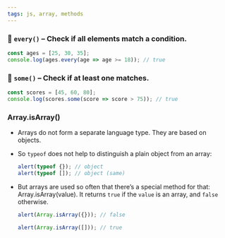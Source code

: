 ```yaml
---
tags: js, array, methods
---
```


### 🔘 **`every()`** – Check if **all** elements match a condition.

```javascript
const ages = [25, 30, 35];
console.log(ages.every(age => age >= 18)); // true
```

### 🔴 **`some()`** – Check if **at least one** matches.

```javascript
const scores = [45, 60, 80];
console.log(scores.some(score => score > 75)); // true
```

### **Array.isArray()**

- Arrays do not form a separate language type. They are based on objects.
- So `typeof` does not help to distinguish a plain object from an array:
	```javascript
	alert(typeof {}); // object
	alert(typeof []); // object (same)
	```

- But arrays are used so often that there’s a special method for that: Array.isArray(value). It returns `true` if the `value` is an array, and `false` otherwise.
	```javascript
	alert(Array.isArray({})); // false
	
	alert(Array.isArray([])); // true
	```